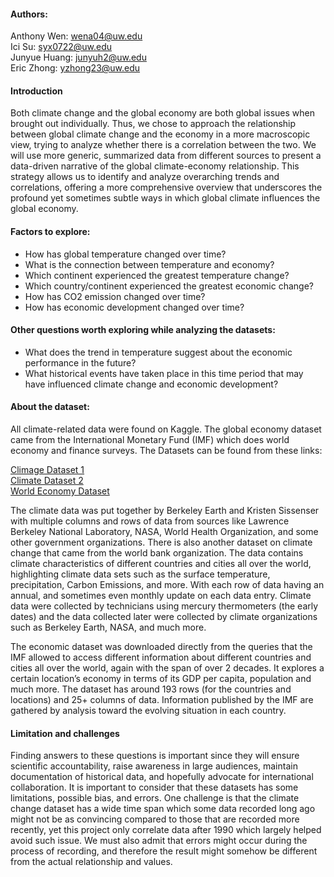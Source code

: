 #### Authors: 
Anthony Wen: wena04@uw.edu \
Ici Su: syx0722@uw.edu  \
Junyue Huang: junyuh2@uw.edu \
Eric Zhong: yzhong23@uw.edu 

#### Introduction

Both climate change and the global economy are both global issues when brought out individually. Thus, we chose to approach the relationship between global climate change and the economy in a more macroscopic view, trying to analyze whether there is a correlation between the two. We will use more generic, summarized data from different sources to present a data-driven narrative of the global climate-economy relationship. This strategy allows us to identify and analyze overarching trends and correlations, offering a more comprehensive overview that underscores the profound yet sometimes subtle ways in which global climate influences the global economy. 

#### Factors to explore: 

- How has global temperature changed over time?
- What is the connection between temperature and economy?
- Which continent experienced the greatest temperature change?
- Which country/continent experienced the greatest economic change?
- How has CO2 emission changed over time? 
- How has economic development changed over time?

#### Other questions worth exploring while analyzing the datasets: 

- What does the trend in temperature suggest about the economic performance in the future?
- What historical events have taken place in this time period that may have influenced climate change and economic development?

#### About the dataset:

All climate-related data were found on Kaggle. The global economy dataset came from the International Monetary Fund (IMF) which does world economy and finance surveys. The Datasets can be found from these links: 

[Climage Dataset 1](https://www.kaggle.com/datasets/berkeleyearth/climate-change-earth-surface-temperature-data) \
[Climate Dataset 2](https://www.kaggle.com/datasets/theworldbank/world-bank-climate-change-data?select=historical-data-excel-380-kb-.xls) \
[World Economy Dataset](https://www.imf.org/en/Publications/WEO/weo-database/2023/October/weo-report?c=512,914,612,171,614,311,213,911,314,193,122,912,313,419,513,316,913,124,339,638,514,218,963,616,223,516,918,748,618,624,522,622,156,626,628,228,924,233,632,636,634,238,662,960,423,935,128,611,321,243,248,469,253,642,643,939,734,644,819,172,132,646,648,915,134,652,174,328,258,656,654,336,263,268,532,944,176,534,536,429,433,178,436,136,343,158,439,916,664,826,542,967,443,917,544,941,446,666,668,672,946,137,546,674,676,548,556,678,181,867,682,684,273,868,921,948,943,686,688,518,728,836,558,138,196,278,692,694,962,142,449,564,565,283,853,288,293,566,964,182,359,453,968,922,714,862,135,716,456,722,942,718,724,576,936,961,813,726,199,733,184,524,361,362,364,732,366,144,146,463,528,923,738,578,537,742,866,369,744,186,925,869,746,926,466,112,111,298,927,846,299,582,487,474,754,698,&s=NGDP_RPCH,NGDPD,NGDPDPC,NID_NGDP,NGSD_NGDP,LUR,LE,LP,GGR_NGDP,NGDP_FY,BCA,&sy=1980&ey=2020&ssm=0&scsm=1&scc=0&ssd=1&ssc=0&sic=0&sort=country&ds=.&br=1)

The climate data was put together by Berkeley Earth and Kristen Sissenser with multiple columns and rows of data from sources like Lawrence Berkeley National Laboratory, NASA, World Health Organization, and some other government organizations. There is also another dataset on climate change that came from the world bank organization. The data contains climate characteristics of different countries and cities all over the world, highlighting climate data sets such as the surface temperature, precipitation, Carbon Emissions, and more. With each row of data having an annual, and sometimes even monthly update on each data entry. Climate data were collected by technicians using mercury thermometers (the early dates) and the data collected later were collected by climate organizations such as Berkeley Earth, NASA, and much more. 

The economic dataset was downloaded directly from the queries that the IMF allowed to access different information about different countries and cities all over the world, again with the span of over 2 decades. It explores a certain location’s economy in terms of its GDP per capita, population and much more. The dataset has around 193 rows (for the countries and locations) and 25+ columns of data. Information published by the IMF are gathered by analysis toward the evolving situation in each country.

#### Limitation and challenges 

Finding answers to these questions is important since they will ensure scientific accountability, raise awareness in large audiences, maintain documentation of historical data, and hopefully advocate for international collaboration. It is important to consider that these datasets has some limitations, possible bias, and errors. One challenge is that the climate change dataset has a wide time span which some data recorded long ago might not be as convincing compared to those that are recorded more recently, yet this project only correlate data after 1990 which largely helped avoid such issue. We must also admit that errors might occur during the process of recording, and therefore the result might somehow be different from the actual relationship and values. 













